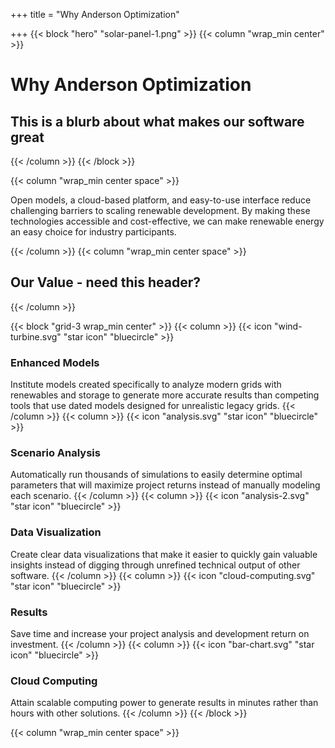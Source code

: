 +++
title = "Why Anderson Optimization"

+++
{{< block "hero" "solar-panel-1.png" >}}
{{< column "wrap_min center" >}}

# Why Anderson Optimization

## This is a blurb about what makes our software great

{{< /column >}}
{{< /block >}}

{{< column "wrap_min center space" >}}

Open models, a cloud-based platform, and easy-to-use interface reduce challenging barriers to scaling renewable development. By making these technologies accessible and cost-effective, we can make renewable energy an easy choice for industry participants.

{{< /column >}}
{{< column "wrap_min center space" >}}

## Our Value - need this header?

{{< /column >}}

{{< block "grid-3 wrap_min center" >}}
{{< column >}}
{{< icon "wind-turbine.svg" "star icon" "bluecircle" >}}

### Enhanced Models

Institute models created specifically to analyze modern grids with renewables and storage to generate more accurate results than competing tools that use dated models designed for unrealistic legacy grids.
{{< /column >}}
{{< column >}}
{{< icon "analysis.svg" "star icon" "bluecircle" >}}

### Scenario Analysis

Automatically run thousands of simulations to easily determine optimal parameters that will maximize project returns instead of manually modeling each scenario.
{{< /column >}}
{{< column >}}
{{< icon "analysis-2.svg" "star icon" "bluecircle" >}}

### Data Visualization

Create clear data visualizations that make it easier to quickly gain valuable insights instead of digging through unrefined technical output of other software.
{{< /column >}}
{{< column >}}
{{< icon "cloud-computing.svg" "star icon" "bluecircle" >}}

### Results

Save time and increase your project analysis and development return on investment.
{{< /column >}}
{{< column >}}
{{< icon "bar-chart.svg" "star icon" "bluecircle" >}}

### Cloud Computing

Attain scalable computing power to generate results in minutes rather than hours with other solutions.
{{< /column >}}
{{< /block >}}

{{< column "wrap_min center space" >}}